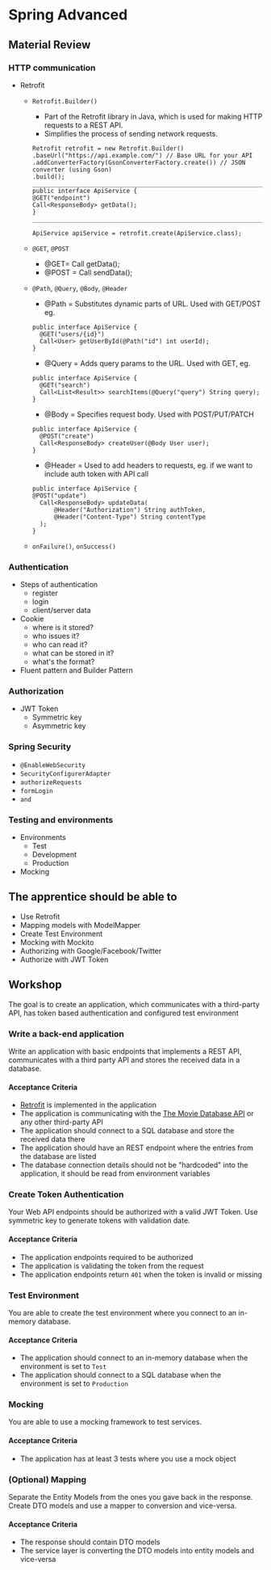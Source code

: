 # Spring Advanced

## Material Review

### HTTP communication

- Retrofit
    - `Retrofit.Builder()`
        - Part of the Retrofit library in Java, which is used for making HTTP requests to a REST API.
        - Simplifies the process of sending network requests.
      ```
      Retrofit retrofit = new Retrofit.Builder()
      .baseUrl("https://api.example.com/") // Base URL for your API
      .addConverterFactory(GsonConverterFactory.create()) // JSON converter (using Gson)
      .build();
      _________________________________________________________________
      public interface ApiService {
      @GET("endpoint")
      Call<ResponseBody> getData();
      }
      _________________________________________________________________
  
      ApiService apiService = retrofit.create(ApiService.class);
      ```

    - `@GET`, `@POST`
        - @GET= Call<ResponseBody> getData();
        - @POST = Call<ResponseBody> sendData();
    - `@Path`, `@Query`, `@Body`, `@Header`
        - @Path = Substitutes dynamic parts of URL. Used with GET/POST eg.
      ```
      public interface ApiService {
        @GET("users/{id}")
        Call<User> getUserById(@Path("id") int userId);
      }
      ```
        - @Query = Adds query params to the URL. Used with GET, eg.
      ```
      public interface ApiService {
        @GET("search")
        Call<List<Result>> searchItems(@Query("query") String query);
      }
      ```
        - @Body = Specifies request body. Used with POST/PUT/PATCH
      ```
      public interface ApiService {
        @POST("create")
        Call<ResponseBody> createUser(@Body User user);
      }
      ```
        - @Header = Used to add headers to requests, eg. if we want to include auth token with API call
      ```
      public interface ApiService {
      @POST("update")
        Call<ResponseBody> updateData(
            @Header("Authorization") String authToken,
            @Header("Content-Type") String contentType
        );
      }
      ```
    - `onFailure()`, `onSuccess()`

### Authentication

- Steps of authentication
    - register
    - login
    - client/server data
- Cookie
    - where is it stored?
    - who issues it?
    - who can read it?
    - what can be stored in it?
    - what's the format?
- Fluent pattern and Builder Pattern

### Authorization

- JWT Token
    - Symmetric key
    - Asymmetric key

### Spring Security

- `@EnableWebSecurity`
- `SecurityConfigurerAdapter`
- `authorizeRequests`
- `formLogin`
- `and`

### Testing and environments

- Environments
    - Test
    - Development
    - Production
- Mocking

## The apprentice should be able to

- Use Retrofit
- Mapping models with ModelMapper
- Create Test Environment
- Mocking with Mockito
- Authorizing with Google/Facebook/Twitter
- Authorize with JWT Token

## Workshop

The goal is to create an application, which communicates with a third-party API,
has token based authentication and configured test environment

### Write a back-end application

Write an application with basic endpoints that implements a REST API,
communicates with a third party API and stores the received data in a database.

#### Acceptance Criteria

- [Retrofit](https://square.github.io/retrofit/)
  is implemented in the application
- The application is communicating with the
  [The Movie Database API](https://developers.themoviedb.org/3/getting-started/introduction)
  or any other third-party API
- The application should connect to a SQL database
  and store the received data there
- The application should have an REST endpoint
  where the entries from the database are listed
- The database connection details should not be
  "hardcoded" into the application,
  it should be read from environment variables

### Create Token Authentication

Your Web API endpoints should be authorized with a valid JWT Token.
Use symmetric key to generate tokens with validation date.

#### Acceptance Criteria

- The application endpoints required to be authorized
- The application is validating the token from the request
- The application endpoints return `401` when the token is invalid or missing

### Test Environment

You are able to create the test environment
where you connect to an in-memory database.

#### Acceptance Criteria

- The application should connect to an in-memory database when the environment
  is set to `Test`
- The application should connect to a SQL database when the environment is set
  to `Production`

### Mocking

You are able to use a mocking framework to test services.

#### Acceptance Criteria

- The application has at least 3 tests where you use a mock object

### (Optional) Mapping

Separate the Entity Models from the ones you gave back in the response.
Create DTO models and use a mapper to conversion and vice-versa.

#### Acceptance Criteria

- The response should contain DTO models
- The service layer is converting the DTO models into entity models and
  vice-versa
